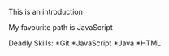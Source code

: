 This is an introduction

My favourite path is JavaScript

Deadly Skills:
*Git
*JavaScript
*Java
*HTML
